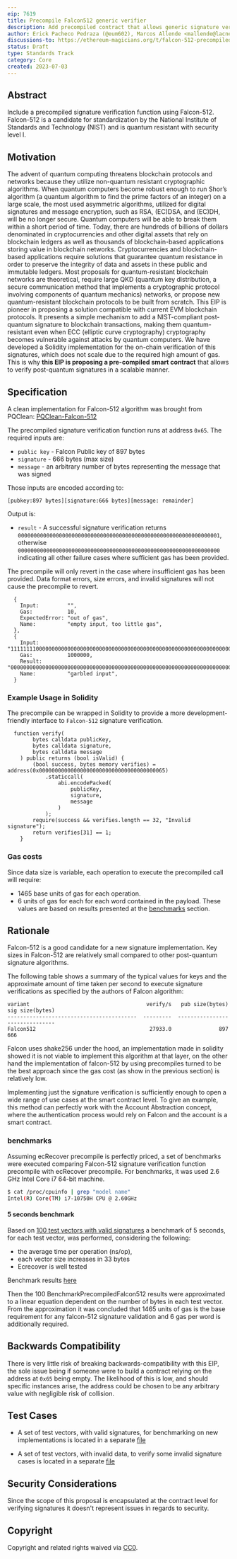 ```yaml
---
eip: 7619
title: Precompile Falcon512 generic verifier
description: Add precompiled contract that allows generic signature verifications using Falcon512 postquantum algorithm
author: Erick Pacheco Pedraza (@eum602), Marcos Allende <mallende@lacnet.com>, Diego Lopez León <dieguitoll@gmail.com>
discussions-to: https://ethereum-magicians.org/t/falcon-512-precompiled-generic-signature-verifier/18569
status: Draft
type: Standards Track
category: Core
created: 2023-07-03
---
```


## Abstract

Include a precompiled signature verification function using Falcon-512. Falcon-512 is a candidate for standardization by the National Institute of Standards and Technology (NIST) and is quantum resistant with security level I.

## Motivation

The advent of quantum computing threatens blockchain protocols and networks because they utilize non-quantum resistant cryptographic algorithms. When quantum computers become robust enough to run Shor’s algorithm (a quantum algorithm to find the prime factors of an integer) on a large scale, the most used asymmetric algorithms, utilized for digital signatures and message encryption, such as RSA, (EC)DSA, and (EC)DH, will be no longer secure. Quantum computers will be able to break them within a short period of time. Today, there are hundreds of billions of dollars denominated in cryptocurrencies and other digital assets that rely on blockchain ledgers as well as thousands of blockchain-based applications storing value in blockchain networks. Cryptocurrencies and blockchain-based applications require solutions that guarantee quantum resistance in order to preserve the integrity of data and assets in these public and immutable ledgers. Most proposals for quantum-resistant blockchain networks are theoretical, require large QKD (quantum key distribution, a secure communication method that implements a cryptographic protocol involving components of quantum mechanics) networks, or propose new quantum-resistant blockchain protocols to be built from scratch. This EIP is pioneer in proposing a solution compatible with current EVM blockchain protocols. It presents a simple mechanism to add a NIST-compliant post-quantum signature to blockchain transactions, making them quantum-resistant even when ECC (elliptic curve cryptography) cryptography becomes vulnerable against attacks by quantum computers. We have developed a Solidity implementation for the on-chain verification of this signatures, which does not scale due to the required high amount of gas. This is why **this EIP is proposing a pre-compiled smart contract** that allows to verify post-quantum signatures in a scalable manner.

## Specification

A clean implementation for Falcon-512 algorithm was brought from PQClean: [PQClean-Falcon-512](../assets/eip-7619/pqclean-implementation/verify-signature.c)

The precompiled signature verification function runs at address `0x65`. The required inputs are:

- `public key` - Falcon Public key of 897 bytes
- `signature` - 666 bytes (max size)
- `message` - an arbitrary number of bytes representing the message that was signed


Those inputs are encoded according to:

```
[pubkey:897 bytes][signature:666 bytes][message: remainder]
```

Output is:

- `result` -
  A successful signature verification returns `0000000000000000000000000000000000000000000000000000000000000001`, otherwise `0000000000000000000000000000000000000000000000000000000000000000` indicating all other failure cases where sufficient gas has been provided.

The precompile will only revert in the case where insufficient gas has been provided. Data format errors, size errors, and invalid signatures will not cause the precompile to revert.

```
  {
    Input:         "",
    Gas:           10,
    ExpectedError: "out of gas",
    Name:          "empty input, too little gas",
  },
  {
    Input:         "111111110000000000000000000000000000000000000000000000000000000000000060000000000000000000000000000000000000000000000000000000000000032000000000000000000000000000000000000000000000000000000000000006e0",
    Gas:           1000000,
    Result:        "000000000000000000000000000000000000000000000000000000000000000000000000",
    Name:          "garbled input",
  }
```

### Example Usage in Solidity

The precompile can be wrapped in Solidity to provide a more development-friendly interface to `Falcon-512` signature verification.

```solidity
  function verify(
        bytes calldata publicKey,
        bytes calldata signature,
        bytes calldata message
    ) public returns (bool isValid) {
        (bool success, bytes memory verifies) = address(0x0000000000000000000000000000000000000065)
            .staticcall(
                abi.encodePacked(
                    publicKey,
                    signature,
                    message
                )
            );
        require(success && verifies.length == 32, "Invalid signature");
        return verifies[31] == 1;
    }
```

### Gas costs

Since data size is variable, each operation to execute the precompiled call will require:

- 1465 base units of gas for each operation.
- 6 units of gas for each for each word contained in the payload.
  These values are based on results presented at the [benchmarks](#benchmarks) section.

## Rationale

Falcon-512 is a good candidate for a new signature implementation. Key sizes in Falcon-512 are relatively small compared to other post-quantum signature algorithms.

The following table shows a summary of the typical values for keys and the approximate amount of time taken per second to execute signature verifications as specified by the authors of Falcon algorithm:

```
variant                                     verify/s   pub size(bytes)  sig size(bytes)
-----------------------------------------  ---------  ----------------  ---------------
Falcon512                                    27933.0               897              666
```

Falcon uses shake256 under the hood, an implementation made in solidity showed it is not viable to implement this algorithm at that layer, on the other hand the implementation of falcon-512 by using precompiles turned to be the best approach since the gas cost (as show in the previous section) is relatively low.

Implementing just the signature verification is sufficiently enough to open a wide range of use cases at the smart contract level. To give an example, this method can perfectly work with the Account Abstraction concept, where the authentication process would rely on Falcon and the account is a smart contract.

### benchmarks

Assuming ecRecover precompile is perfectly priced, a set of benchmarks were executed comparing Falcon-512 signature verification function precompile with ecRecover precompile. For benchmarks, it was used 2.6 GHz Intel Core i7 64-bit machine.

```sh
$ cat /proc/cpuinfo | grep "model name"
Intel(R) Core(TM) i7-10750H CPU @ 2.60GHz
```

#### 5 seconds benchmark

Based on [100 test vectors with valid signatures](../assets/eip-7619/bench_vectors.md) a benchmark of 5 seconds, for each test vector, was performed, considering the following:

- the average time per operation (ns/op),
- each vector size increases in 33 bytes
- Ecrecover is well tested

Benchmark results [here](../assets/eip-7619/benchmark_results.md)

Then the 100 BenchmarkPrecompiledFalcon512 results were approximated to a linear equation dependent on the number of bytes in each test vector. From the approximation it was concluded that 1465 units of gas is the base requirement for any falcon-512 signature validation and 6 gas per word is additionally required.

## Backwards Compatibility

There is very little risk of breaking backwards-compatibility with this EIP, the sole issue being if someone were to build a contract relying on the address at `0x65` being empty. The likelihood of this is low, and should specific instances arise, the address could be chosen to be any arbitrary value with negligible risk of collision.

## Test Cases

- A set of test vectors, with valid signatures, for benchmarking on new implementations is located in a separate [file](../assets/eip-7619/bench_vectors.md)

- A set of test vectors, with invalid data, to verify some invalid signature cases is located in a separate [file](../assets/eip-7619/invalid_signature_test_vectors.md)

## Security Considerations

Since the scope of this proposal is encapsulated at the contract level for verifying signatures it doesn't represent issues in regards to security.

## Copyright

Copyright and related rights waived via [CC0](../LICENSE.md).
